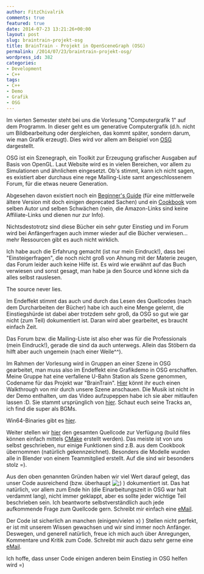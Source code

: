 ```yaml
---
author: FitzChivalrik
comments: true
featured: true
date: 2014-07-23 13:21:26+00:00
layout: post
slug: braintrain-projekt-osg
title: BrainTrain - Projekt in OpenSceneGraph (OSG)
permalink: /2014/07/23/braintrain-projekt-osg/
wordpress_id: 382
categories:
- Development
- C++
tags:
- C++
- Demo
- Grafik
- OSG
---
```


Im vierten Semester steht bei uns die Vorlesung "Computergrafik 1" auf dem Programm. In dieser geht es um generative Computergrafik (d.h. nicht um Bildbearbeitung oder dergleichen, das kommt später, sondern darum, wie man Grafik erzeugt). Dies wird vor allem am Beispiel von [OSG](http://www.openscenegraph.org/) dargestellt.




OSG ist ein Szenegraph, ein Toolkit zur Erzeugung grafischer Ausgaben auf Basis von OpenGL. Laut Website wird es in vielen Bereichen, vor allem zu Simulationen und ähnlichem eingesetzt. Ob's stimmt, kann ich nicht sagen, es existiert aber durchaus eine rege Mailing-Liste samt angeschlossenem Forum, für die etwas neuere Generation.




Abgesehen davon existiert noch ein [Beginner's Guide](http://www.amazon.de/OpenSceneGraph-3-0-Beginners-Rui-Wang/dp/1849512825) (für eine mittlerweile ältere Version mit doch einigen deprecated Sachen) und ein [Cookbook](http://www.amazon.de/OpenSceneGraph-3-Cookbook-Rui-Wang/dp/184951688X/) vom selben Autor und selben Schwächen (nein, die Amazon-Links sind keine Affiliate-Links und dienen nur zur Info).




Nichtsdestotrotz sind diese Bücher ein sehr guter Einstieg und im Forum wird bei Anfängerfragen auch immer wieder auf die Bücher verwiesen…mehr Ressourcen gibt es auch nicht wirklich.




Ich habe auch die Erfahrung gemacht (ist nur mein Eindruck!), dass bei "Einsteigerfragen", die noch nicht groß von Ahnung mit der Materie zeugen, das Forum leider auch keine Hilfe ist. Es wird wie erwähnt auf das Buch verwiesen und sonst gesagt, man habe ja den Source und könne sich da alles selbst rauslesen.




The source never lies.




Im Endeffekt stimmt das auch und durch das Lesen des Quellcodes (nach dem Durcharbeiten der Bücher) habe ich auch eine Menge gelernt, die Einstiegshürde ist dabei aber trotzdem sehr groß, da OSG so gut wie gar nicht (zum Teil) dokumentiert ist. Daran wird aber gearbeitet, es braucht einfach Zeit.




Das Forum bzw. die Mailing-Liste ist also eher was für die Professionals (mein Eindruck!), gerade die sind da auch unterwegs. Allein das Stöbern da hilft aber auch ungemein (nach einer Weile^^).




Im Rahmen der Vorlesung wird in Gruppen an einer Szene in OSG gearbeitet, man muss also im Endeffekt eine Grafikdemo in OSG erschaffen. Meine Gruppe hat eine verfallene U-Bahn Station als Szene genommen, Codename für das Projekt war "BrainTrain". [Hier](http://youtu.be/Kck9t5S-lnk) könnt ihr euch einen Walkthrough von mir durch unsere Szene anschauen. Die Musik ist nicht in der Demo enthalten, um das Video aufzupeppen habe ich sie aber mitlaufen lassen :D. Sie stammt ursprünglich von [hier](http://www.nosoapradio.us/). Schaut euch seine Tracks an, ich find die super als BGMs.




Win64-Binaries gibt es [hier](https://dl.dropboxusercontent.com/u/19662246/BrainTrainWin64.7z).




Weiter stellen wir [hier](https://dl.dropboxusercontent.com/u/19662246/BrainTrainSources.7z) den gesamten Quellcode zur Verfügung (build files können einfach mittels [CMake](http://www.cmake.org/) erstellt werden). Das meiste ist von uns selbst geschrieben, nur einige Funktionen sind z.B. aus dem Cookbook übernommen (natürlich gekennzeichnet). Besonders die Modelle wurden alle in Blender von einem Teammitglied erstellt. Auf die sind wir besonders stolz =).




Aus den oben genannten Gründen haben wir viel Wert darauf gelegt, das unser Code ausreichend (bzw. überhaupt ![;)](http://www.pgunited.de/wp-includes/images/smilies/icon_wink.gif)  ) dokumentiert ist. Das hat natürlich, vor allem zum Ende hin (die Einarbeitungszeit in OSG war halt verdammt lang), nicht immer geklappt, aber es sollte jeder wichtige Teil beschrieben sein. Ich beantworte selbstverständlich auch jede aufkommende Frage zum Quellcode gern. Schreibt mir einfach eine [eMail](mailto:askme@pgunited.de?subject=Frage%20zum%20BrainTrain%20Source).




Der Code ist sicherlich an manchen (einigen/vielen x) ) Stellen nicht perfekt, er ist mit unserem Wissen gewachsen und wir sind immer noch Anfänger. Deswegen, und generell natürlich, freue ich mich auch über Anregungen, Kommentare und Kritik zum Code. Schreibt mir auch dazu sehr gerne eine [eMail](mailto:askme@pgunited.de?subject=Kommentar%20zum%20BrainTrain%20Source).




Ich hoffe, dass unser Code einigen anderen beim Einstieg in OSG helfen wird =)
